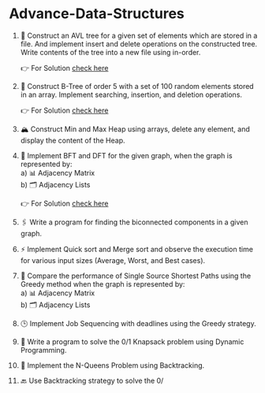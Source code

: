 # Advance-Data-Structures

1. 🌳 Construct an AVL tree for a given set of elements which are stored in a file. And implement insert and delete operations on the constructed tree. Write contents of the tree into a new file using in-order.

   👉 For Solution [check here](./AVL%20Trees/AVLTree.java)

2. 📂 Construct B-Tree of order 5 with a set of 100 random elements stored in an array. Implement searching, insertion, and deletion operations.

   👉 For Solution [check here](./BTree.java)

3. 🏔️ Construct Min and Max Heap using arrays, delete any element, and display the content of the Heap.

4. 🔄 Implement BFT and DFT for the given graph, when the graph is represented by:  
   a) 📊 Adjacency Matrix  
   b) 🗂️ Adjacency Lists

    👉 For Solution [check here](./BFS%20and%20DFS)
   
6. 🖇️ Write a program for finding the biconnected components in a given graph.

7. ⚡ Implement Quick sort and Merge sort and observe the execution time for various input sizes (Average, Worst, and Best cases).

8. 🚀 Compare the performance of Single Source Shortest Paths using the Greedy method when the graph is represented by:  
   a) 📊 Adjacency Matrix  
   b) 🗂️ Adjacency Lists

9. 🕒 Implement Job Sequencing with deadlines using the Greedy strategy.

10. 🎒 Write a program to solve the 0/1 Knapsack problem using Dynamic Programming.

11. 👑 Implement the N-Queens Problem using Backtracking.

12. 🔙 Use Backtracking strategy to solve the 0/
